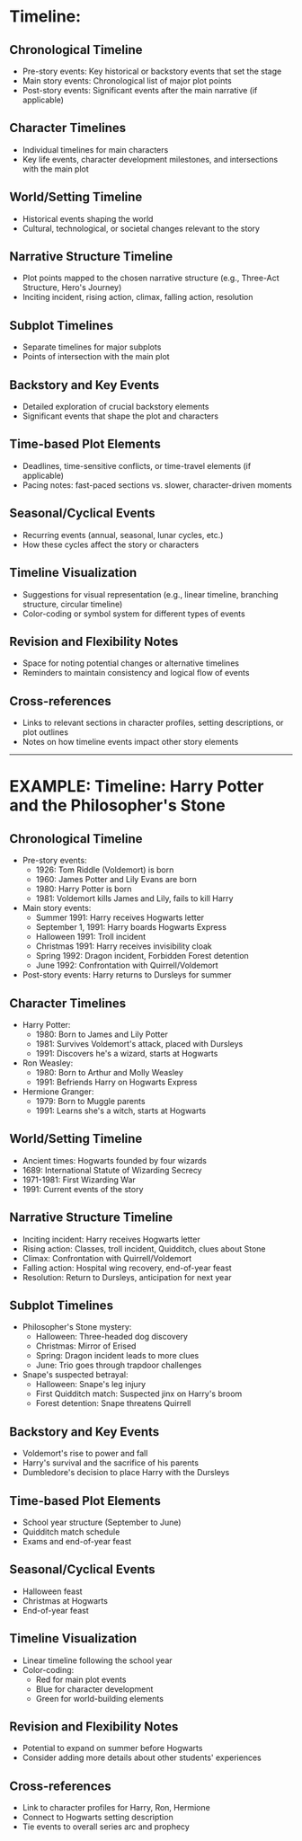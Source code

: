 # Timeline:

## Chronological Timeline

- Pre-story events: Key historical or backstory events that set the stage
- Main story events: Chronological list of major plot points
- Post-story events: Significant events after the main narrative (if applicable)

## Character Timelines

- Individual timelines for main characters
- Key life events, character development milestones, and intersections with the main plot

## World/Setting Timeline

- Historical events shaping the world
- Cultural, technological, or societal changes relevant to the story

## Narrative Structure Timeline

- Plot points mapped to the chosen narrative structure (e.g., Three-Act Structure, Hero's Journey)
- Inciting incident, rising action, climax, falling action, resolution

## Subplot Timelines

- Separate timelines for major subplots
- Points of intersection with the main plot

## Backstory and Key Events

- Detailed exploration of crucial backstory elements
- Significant events that shape the plot and characters

## Time-based Plot Elements

- Deadlines, time-sensitive conflicts, or time-travel elements (if applicable)
- Pacing notes: fast-paced sections vs. slower, character-driven moments

## Seasonal/Cyclical Events

- Recurring events (annual, seasonal, lunar cycles, etc.)
- How these cycles affect the story or characters

## Timeline Visualization

- Suggestions for visual representation (e.g., linear timeline, branching structure, circular timeline)
- Color-coding or symbol system for different types of events

## Revision and Flexibility Notes

- Space for noting potential changes or alternative timelines
- Reminders to maintain consistency and logical flow of events

## Cross-references

- Links to relevant sections in character profiles, setting descriptions, or plot outlines
- Notes on how timeline events impact other story elements

---
# EXAMPLE: Timeline: Harry Potter and the Philosopher's Stone

## Chronological Timeline

- Pre-story events:
  - 1926: Tom Riddle (Voldemort) is born
  - 1960: James Potter and Lily Evans are born
  - 1980: Harry Potter is born
  - 1981: Voldemort kills James and Lily, fails to kill Harry
- Main story events:
  - Summer 1991: Harry receives Hogwarts letter
  - September 1, 1991: Harry boards Hogwarts Express
  - Halloween 1991: Troll incident
  - Christmas 1991: Harry receives invisibility cloak
  - Spring 1992: Dragon incident, Forbidden Forest detention
  - June 1992: Confrontation with Quirrell/Voldemort
- Post-story events: Harry returns to Dursleys for summer

## Character Timelines

- Harry Potter:
  - 1980: Born to James and Lily Potter
  - 1981: Survives Voldemort's attack, placed with Dursleys
  - 1991: Discovers he's a wizard, starts at Hogwarts
- Ron Weasley:
  - 1980: Born to Arthur and Molly Weasley
  - 1991: Befriends Harry on Hogwarts Express
- Hermione Granger:
  - 1979: Born to Muggle parents
  - 1991: Learns she's a witch, starts at Hogwarts

## World/Setting Timeline

- Ancient times: Hogwarts founded by four wizards
- 1689: International Statute of Wizarding Secrecy
- 1971-1981: First Wizarding War
- 1991: Current events of the story

## Narrative Structure Timeline

- Inciting incident: Harry receives Hogwarts letter
- Rising action: Classes, troll incident, Quidditch, clues about Stone
- Climax: Confrontation with Quirrell/Voldemort
- Falling action: Hospital wing recovery, end-of-year feast
- Resolution: Return to Dursleys, anticipation for next year

## Subplot Timelines

- Philosopher's Stone mystery:
  - Halloween: Three-headed dog discovery
  - Christmas: Mirror of Erised
  - Spring: Dragon incident leads to more clues
  - June: Trio goes through trapdoor challenges
- Snape's suspected betrayal:
  - Halloween: Snape's leg injury
  - First Quidditch match: Suspected jinx on Harry's broom
  - Forest detention: Snape threatens Quirrell

## Backstory and Key Events

- Voldemort's rise to power and fall
- Harry's survival and the sacrifice of his parents
- Dumbledore's decision to place Harry with the Dursleys

## Time-based Plot Elements

- School year structure (September to June)
- Quidditch match schedule
- Exams and end-of-year feast

## Seasonal/Cyclical Events

- Halloween feast
- Christmas at Hogwarts
- End-of-year feast

## Timeline Visualization

- Linear timeline following the school year
- Color-coding: 
  - Red for main plot events
  - Blue for character development
  - Green for world-building elements

## Revision and Flexibility Notes

- Potential to expand on summer before Hogwarts
- Consider adding more details about other students' experiences

## Cross-references

- Link to character profiles for Harry, Ron, Hermione
- Connect to Hogwarts setting description
- Tie events to overall series arc and prophecy